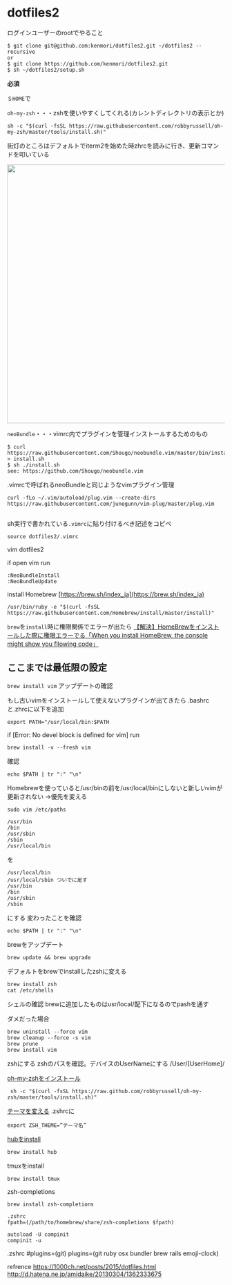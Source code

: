 # dotfiles2

ログインユーザーのrootでやること

```
$ git clone git@github.com:kenmori/dotfiles2.git ~/dotfiles2 --recursive
or
$ git clone https://github.com/kenmori/dotfiles2.git
$ sh ~/dotfiles2/setup.sh
```

**必須**

`＄HOME`で

`oh-my-zsh`・・・zshを使いやすくしてくれる(カレントディレクトリの表示とか)

```sh -c "$(curl -fsSL https://raw.githubusercontent.com/robbyrussell/oh-my-zsh/master/tools/install.sh)"```

街灯のところはデフォルトでiterm2を始めた時zhrcを読みに行き、更新コマンドを叩いている

<img src="https://kenjimorita.jp/wp-content/uploads/2018/12/efa419a642cbf049bb0af136e3c5b986.png" width="600"/>


`neoBundle`・・・vimrc内でプラグインを管理インストールするためのもの

```
$ curl https://raw.githubusercontent.com/Shougo/neobundle.vim/master/bin/install.sh > install.sh
$ sh ./install.sh
see: https://github.com/Shougo/neobundle.vim
```

.vimrcで呼ばれるneoBundleと同じようなvimプラグイン管理

```
curl -fLo ~/.vim/autoload/plug.vim --create-dirs https://raw.githubusercontent.com/junegunn/vim-plug/master/plug.vim
    
```

sh実行で書かれている`.vimrc`に貼り付けるべき記述をコピペ

`source dotfiles2/.vimrc`

vim dotfiles2

if open vim run

```
:NeoBundleInstall
:NeoBundleUpdate
```

install Homebrew
[https://brew.sh/index_ja](https://brew.sh/index_ja)

```
/usr/bin/ruby -e "$(curl -fsSL https://raw.githubusercontent.com/Homebrew/install/master/install)"
```

`brew`を`install`時に権限関係でエラーが出たら
[【解決】HomeBrewをインストールした際に権限エラーでる「When you install HomeBrew, the console might show you fllowing code」](https://kenjimorita.jp/homebrew/)


ここまでは最低限の設定
----

`brew install vim` アップデートの確認

もし古いvimをインストールして使えないプラグインが出てきたら
.bashrcと.zhrcに以下を追加

```
export PATH="/usr/local/bin:$PATH
```

if [Error: No devel block is defined for vim]
run

```
brew install -v --fresh vim
```

確認

```
echo $PATH | tr ":" "\n"
```
Homebrewを使っていると/usr/binの前を/usr/local/binにしないと新しいvimが更新されない
→優先を変える

```
sudo vim /etc/paths
```

```
/usr/bin
/bin
/usr/sbin
/sbin
/usr/local/bin
```
を

```
/usr/local/bin
/usr/local/sbin ついでに足す
/usr/bin
/bin
/usr/sbin
/sbin
```
にする
変わったことを確認

```
echo $PATH | tr ":" "\n"
```
brewをアップデート

```
brew update && brew upgrade
```

デフォルトをbrewでinstallしたzshに変える

```
brew install zsh
cat /etc/shells
```

シェルの確認
brewに追加したものはusr/local/配下になるのでpashを通す

ダメだった場合

```
brew uninstall --force vim
brew cleanup --force -s vim
brew prune
brew install vim
```



zshにする
zshのパスを確認。デバイスのUserNameにする /User/[UserHome]/


[oh-my-zshをインストール](http://vdeep.net/zsh-oh-my-zsh)

```
 sh -c "$(curl -fsSL https://raw.github.com/robbyrussell/oh-my-zsh/master/tools/install.sh)"
```
[テーマを変える](https://github.com/robbyrussell/oh-my-zsh/wiki/Themes)
.zshrcに

```
export ZSH_THEME=”テーマ名”
```

[hubをinstall](http://qiita.com/yaotti/items/a4a7f3f9a38d7d3415e3)

```
brew install hub

```

tmuxをinstall

```
brew install tmux
```

zsh-completions
```
brew install zsh-completions

.zshrc
fpath=(/path/to/homebrew/share/zsh-completions $fpath)

autoload -U compinit
compinit -u
```

.zshrc
#plugins=(git)
plugins=(git ruby osx bundler brew rails emoji-clock)




refrence
https://1000ch.net/posts/2015/dotfiles.html
http://d.hatena.ne.jp/amidaike/20130304/1362333675
